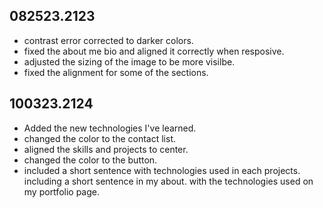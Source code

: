 ## 082523.2123
* contrast error corrected to darker colors.
* fixed the about me bio and aligned it correctly when resposive.
* adjusted the sizing of the image to be more visilbe.
* fixed the alignment for some of the sections.

## 100323.2124

* Added the new technologies I've learned.
* changed the color to the contact list.
* aligned the skills and projects to center.
* changed the color to the button.
* included a short sentence with technologies used in each projects. including a short sentence in my about. with the technologies used on my portfolio page.